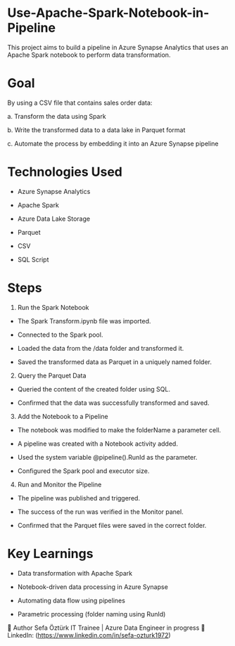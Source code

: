 # Use-Apache-Spark-Notebook-in-Pipeline
This project aims to build a pipeline in Azure Synapse Analytics that uses an Apache Spark notebook to perform data transformation.

# Goal
By using a CSV file that contains sales order data:

  a. Transform the data using Spark

  b. Write the transformed data to a data lake in Parquet format

  c. Automate the process by embedding it into an Azure Synapse pipeline

# Technologies Used

 - Azure Synapse Analytics

 - Apache Spark

 - Azure Data Lake Storage

 - Parquet

 - CSV

 - SQL Script

# Steps

1. Run the Spark Notebook
  - The Spark Transform.ipynb file was imported.

 - Connected to the Spark pool.

 - Loaded the data from the /data folder and transformed it.

 - Saved the transformed data as Parquet in a uniquely named folder.

2. Query the Parquet Data
 - Queried the content of the created folder using SQL.

 - Confirmed that the data was successfully transformed and saved.

3. Add the Notebook to a Pipeline
 - The notebook was modified to make the folderName a parameter cell.

 - A pipeline was created with a Notebook activity added.

 - Used the system variable @pipeline().RunId as the parameter.

 - Configured the Spark pool and executor size.

4. Run and Monitor the Pipeline
 - The pipeline was published and triggered.

 - The success of the run was verified in the Monitor panel.

 - Confirmed that the Parquet files were saved in the correct folder.

# Key Learnings

 - Data transformation with Apache Spark

 - Notebook-driven data processing in Azure Synapse

 - Automating data flow using pipelines

- Parametric processing (folder naming using RunId)

👤 Author
Sefa Öztürk
IT Trainee | Azure Data Engineer in progress
📇 LinkedIn: (https://www.linkedin.com/in/sefa-ozturk1972)

